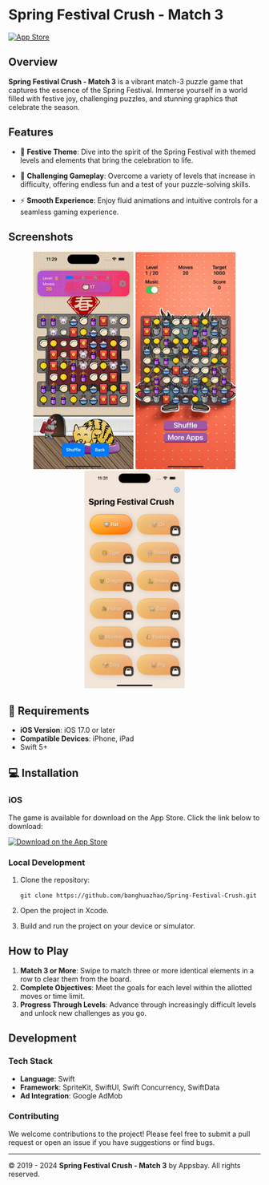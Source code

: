 # Spring Festival Crush - Match 3

[![App Store](https://img.shields.io/badge/App%20Store-Available-blue)](https://apps.apple.com/tw/app/spring-festival-crush-match-3/id1495828131?l=en)

## Overview

**Spring Festival Crush - Match 3** is a vibrant match-3 puzzle game that captures the essence of the Spring Festival. Immerse yourself in a world filled with festive joy, challenging puzzles, and stunning graphics that celebrate the season.

## Features

* 🎉 **Festive Theme**: Dive into the spirit of the Spring Festival with themed levels and elements that bring the celebration to life.

* 🧩 **Challenging Gameplay**: Overcome a variety of levels that increase in difficulty, offering endless fun and a test of your puzzle-solving skills.

* ⚡ **Smooth Experience**: Enjoy fluid animations and intuitive controls for a seamless gaming experience.

## Screenshots

<p align="center">
    <img src="./screenshots/1.gif" width="200">
    <img src="./screenshots/s1.webp" width="200">
    <img src="./screenshots/3.png" width="200">
</p>

## 🧳 Requirements

- **iOS Version**: iOS 17.0 or later
- **Compatible Devices**: iPhone, iPad
- Swift 5+

## 💻 Installation

### iOS

The game is available for download on the App Store. Click the link below to download:

[![Download on the App Store](https://developer.apple.com/assets/elements/badges/download-on-the-app-store.svg)](https://apps.apple.com/tw/app/spring-festival-crush-match-3/id1495828131?l=en)



### Local Development

1. Clone the repository:

   ```
   git clone https://github.com/banghuazhao/Spring-Festival-Crush.git
   ```

2. Open the project in Xcode.

3. Build and run the project on your device or simulator.

## How to Play

1. **Match 3 or More**: Swipe to match three or more identical elements in a row to clear them from the board.
2. **Complete Objectives**: Meet the goals for each level within the allotted moves or time limit.
3. **Progress Through Levels**: Advance through increasingly difficult levels and unlock new challenges as you go.

## Development

### Tech Stack

- **Language**: Swift
- **Framework**: SpriteKit, SwiftUI, Swift Concurrency, SwiftData
- **Ad Integration**: Google AdMob

### Contributing

We welcome contributions to the project! Please feel free to submit a pull request or open an issue if you have suggestions or find bugs.

---

© 2019 - 2024 **Spring Festival Crush - Match 3** by Appsbay. All rights reserved.
